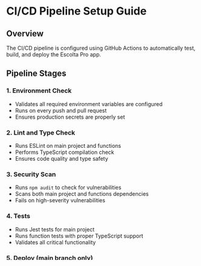 # CI/CD Pipeline Setup Guide

## Overview

The CI/CD pipeline is configured using GitHub Actions to automatically test, build, and deploy the Escolta Pro app.

## Pipeline Stages

### 1. Environment Check
- Validates all required environment variables are configured
- Runs on every push and pull request
- Ensures production secrets are properly set

### 2. Lint and Type Check
- Runs ESLint on main project and functions
- Performs TypeScript compilation check
- Ensures code quality and type safety

### 3. Security Scan
- Runs `npm audit` to check for vulnerabilities
- Scans both main project and functions dependencies
- Fails on high-severity vulnerabilities

### 4. Tests
- Runs Jest tests for main project
- Runs function tests with proper TypeScript support
- Validates all critical functionality

### 5. Deploy (main branch only)
- Deploys Firebase Functions
- Updates Firestore rules and indexes
- Only runs on pushes to main branch

### 6. EAS Build (main branch only)
- Creates Expo Application Service builds
- Builds for preview profile (development)
- Enables testing on physical devices

## Required GitHub Secrets

Configure these secrets in your GitHub repository settings:

### Firebase Configuration
```
EXPO_PUBLIC_FIREBASE_API_KEY=your_firebase_api_key
EXPO_PUBLIC_FIREBASE_PROJECT_ID=escolta-pro-fe90e
EXPO_PUBLIC_API_URL=your_cloud_functions_url
FIREBASE_TOKEN=your_firebase_ci_token
```

### Braintree Configuration
```
BRAINTREE_MERCHANT_ID=your_merchant_id
BRAINTREE_PUBLIC_KEY=your_public_key
BRAINTREE_PRIVATE_KEY=your_private_key
```

### Expo Configuration
```
EXPO_TOKEN=your_expo_access_token
```

## Setting Up Secrets

### 1. Firebase Token
```bash
firebase login:ci
# Copy the token and add as FIREBASE_TOKEN secret
```

### 2. Expo Token
```bash
# Go to https://expo.dev/accounts/settings/access-tokens
# Create a new token and add as EXPO_TOKEN secret
```

### 3. Environment Variables
Copy the values from your `.env` file and add them as individual secrets.

## Workflow Triggers

- **Push to main**: Full pipeline including deployment and builds
- **Push to develop**: Testing and validation only
- **Pull Request to main**: Testing and validation only

## Build Profiles

The pipeline uses these EAS build profiles:

- **Preview**: For internal testing and development
- **Production**: For app store releases (manual trigger)

## Manual Triggers

For production releases:
```bash
eas build --platform all --profile production
eas submit --platform all
```

## Monitoring

- Check GitHub Actions tab for pipeline status
- Firebase Console for deployment status
- Expo Dashboard for build status
- Sentry for error monitoring

## Troubleshooting

### Common Issues

1. **Environment Check Fails**
   - Verify all secrets are configured
   - Check secret names match exactly

2. **Build Fails**
   - Check TypeScript compilation
   - Verify all dependencies are installed

3. **Deployment Fails**
   - Check Firebase token is valid
   - Verify project permissions

4. **EAS Build Fails**
   - Check Expo token is valid
   - Verify EAS configuration in `eas.json`

### Debug Steps

1. Check GitHub Actions logs
2. Run scripts locally: `node scripts/checkEnv.js`
3. Test builds locally: `eas build --local`
4. Validate Firebase: `firebase deploy --dry-run`

## Security Best Practices

- All sensitive data stored as GitHub secrets
- Production secrets separate from development
- Regular dependency updates via `npm audit`
- Code quality enforced via linting and TypeScript
- Automated security scanning on every commit

## Performance Monitoring

The pipeline includes:
- Build time optimization via npm cache
- Parallel job execution where possible
- Efficient Docker layer caching
- Resource optimization for EAS builds

## Next Steps

1. Configure all required secrets in GitHub
2. Test the pipeline with a pull request
3. Monitor first deployment to main branch
4. Set up app store deployment automation
5. Configure notification channels for failures
